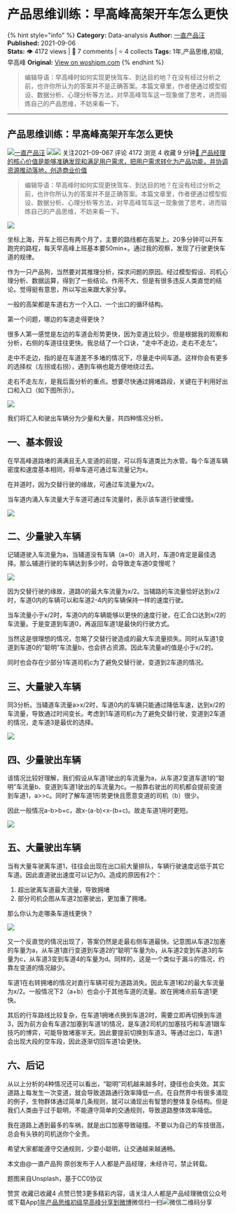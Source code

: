 # 产品思维训练：早高峰高架开车怎么更快
{% hint style="info" %}
**Category:** Data-analysis
**Author:** [一直产品汪](https://www.woshipm.com/u/1318360)
**Published:** 2021-09-06  
**Stats:** 👁️ 4172 views | 💬 7 comments | ⭐ 4 collects
**Tags:** 1年,产品思维,初级,早高峰
**Original:** [View on woshipm.com](https://www.woshipm.com/data-analysis/5119122.html)
{% endhint %}
> 编辑导语：早高峰时如何实现更快驾车、到达目的地？在没有经过分析之前，也许你所认为的答案并不是正确答案。本篇文章里，作者便通过模型假设、数据分析、心理分析等方法，对早高峰驾车这一现象做了思考，进而锻炼自己的产品思维，不妨来看一下。

---

## 产品思维训练：早高峰高架开车怎么更快

[![](https://image.woshipm.com/wp-files/2021/08/e2SSsbWDkrxLRHTo0nls.jpg!/both/72x72)](https://www.woshipm.com/u/1318360)[一直产品汪](https://www.woshipm.com/u/1318360) ![](https://static.woshipm.com/tag/1121_1@2x.png)![](https://static.woshipm.com/tag/2404_1@2x.png) 关注2021-09-067 评论 4172 浏览 4 收藏 9 分钟[🔗 产品经理的核心价值是能够准确发现和满足用户需求，把用户需求转化为产品功能，并协调资源推动落地，创造商业价值](https://ke.qidianla.com/courses/90pm)

> 编辑导语：早高峰时如何实现更快驾车、到达目的地？在没有经过分析之前，也许你所认为的答案并不是正确答案。本篇文章里，作者便通过模型假设、数据分析、心理分析等方法，对早高峰驾车这一现象做了思考，进而锻炼自己的产品思维，不妨来看一下。

![](https://image.woshipm.com/wp-files/2021/09/q3dGOqCtdQeYaTkQyNEQ.jpg)

坐标上海，开车上班已有两个月了，主要的路线都在高架上。20多分钟可以开车跑完的路程，每天早高峰上班基本要50min+。通过我的观察，发现了行驶更快车道的规律。

作为一只产品狗，当然要对其推理分析，探求问题的原因。经过模型假设、司机心理分析、数据运算，得到了一些结论。作用不大，但是有很多违反人类直觉的结论。觉得挺有意思，所以写出来跟大家分享。

一般的高架都是车道右方一个入口、一个出口的循环结构。

第一个问题，哪边的车道走得更快？

很多人第一感觉是左边的车道会形势更快，因为变道比较少。但是根据我的观察和分析，右侧的车道往往更快。我总结了一个口诀，“走中不走边，走右不走左”。

走中不走边，指的是在车道差不多堵的情况下，尽量走中间车道。这样你会有更多的选择权（左拐或右拐），遇到车祸也能方便地绕过去。

走右不走左左，是我后面分析的重点。想要尽快通过拥堵路段，关键在于利用好出口和入口（如下图所示）。

![](https://image.woshipm.com/wp-files/2021/09/KJvseXZmVX205Wdfy84l.png)

我们将汇入和驶出车辆分为少量和大量，共四种情况分析。

## 一、基本假设

在早高峰道路堵的满满且无人变道的前提，可以将车道类比为水管。每个车道车辆密度和速度基本相同，将单车道可通过车流量记为x。

在并道时，因为交替行驶的缘故，可通过车流量为x/2。

当车道内涌入车流量大于车道可通过车流量时，表示该车道行驶缓慢。

![](https://image.woshipm.com/wp-files/2021/09/GceMG4NYepEpzaWQPluG.png)

## 二、少量驶入车辆

记辅道驶入车流量为a，当辅道没有车辆（a=0）进入时，车道0肯定是最佳选择。那么辅道行驶的车辆达到多少时，会导致走车道0变慢呢？

![](https://image.woshipm.com/wp-files/2021/09/sC1LIQfRb0L6q0BWbOJ6.png)

因为交替行驶的缘故，道路0的最大车流量为x/2。当辅路的车流量恰好达到x/2时，车道0内的车辆可以和车道2-4内的车辆保持一样的速度行驶。

当车流量小于x/2时，车道0内的车辆能够以更快的速度行驶，在汇合口达到x/2的车流量。于是变道到车道0，再返回车道1是最快的行驶方式。

当然这是很理想的情况，忽略了交替行驶造成的最大车流量损失。同时从车道1变道到车道0的“聪明”车流量b，也会挤占资源。因此车流量a的值是小于x/2的。

同时也会存在少部分1车道司机c为了避免交替行驶，变道到2车道的情况。

## 三、大量驶入车辆

同3分析。当辅道车流量a>x/2时，车道0内的车辆只能通过降低车速，达到x/2的车流量，导致通过时间变长。考虑到1车道司机c为了避免交替行驶，变道到2车道的情况，走车道3是最优的选择。

![](https://image.woshipm.com/wp-files/2021/09/VwjPqUXRw76Bl8ggfecc.png)

## 四、少量驶出车辆

该情况比较好理解，我们假设从车道1驶出的车流量为a，从车道2变道车道1的“聪明”车流量b、变道到车道1驶出的车流量为c。一般靠右驶出的司机都会提前变道到车道1，a>>c。同时了解车道1形势更快且愿意变道的司机（b）很少。

因此一般情况a-b>b+c，故x-(a-b)<x-(b+c)。故走车道1用时更短。

![](https://image.woshipm.com/wp-files/2021/09/fKt5RYpQ59PtPthLJBYI.png)

## 五、大量驶出车辆

当有大量车驶离车道1，往往会出现在出口前大量排队，车辆行驶速度远低于其它车道。因此直道驶出速度可以记为0。造成的原因有2个：

1.  超出驶离车道最大流量，导致拥堵
2.  部分司机企图从车道2加塞驶出，更加重了拥堵。

那么你认为走哪条车道线更快？

![](https://image.woshipm.com/wp-files/2021/09/Wr1XyI4TbQq5bJ8HB3yW.png)

又一个反直觉的情况出现了，答案仍然是走最右侧车道最快。记意图从车道2加塞的车量为a，从车道1直行变道到车道2的“聪明”车量为b，从车道2变到车道3的车量为c，从车道3变到车道4的车量为d。同样的，这是一个类似于漏斗的情况，约靠左变道的情况越少。

车道1在右转拥堵的情况对直行车辆可视为道路消失。因此车道1和2的最大车流量为x/2。一般情况下2（a+b）也会小于其他车道的流量。故在拥堵点前车道1更快。

其后的行车路线比较复杂，在车道1拥堵点换到车道2时，需要立即再切换到车道3，因为前方会有车道2加塞到车道1的情况，是车道2司机的加塞技巧和车道1跟车技巧的博弈，可能导致堵塞半天。因此要提前切换到车道3。等通过出口，车道1会出现大段的空车段，因此逐渐切回车道1会更快。

## 六、后记

从以上分析的4种情况还可以看出，“聪明”司机越来越多时，捷径也会失效。其实道路上每发生一次变道，就会导致道路通行效率降低一点。在自然界中有很多涌现的例子，生物群体通过简单几条规则，就可以涌现出有智慧的整体复杂结构。但是我们人类由于过于聪明，不能遵守简单的交通规则，导致道路整体效率降低。

我在道路上遇到最多的车祸，就是出口加塞导致碰撞。不要以为自己的车技很高，总会有头铁的司机送你个全责。

希望大家都能遵守交通规则，少耍小聪明，让交通越来越通畅。

本文由@一直产品狗 原创发布于人人都是产品经理，未经许可，禁止转载。

题图来自Unsplash，基于CC0协议

赞赏 收藏已收藏4 点赞已赞3更多精彩内容，请关注人人都是产品经理微信公众号或下载App[1年](https://www.woshipm.com/tag/1%e5%b9%b4)[产品思维](https://www.woshipm.com/tag/%e4%ba%a7%e5%93%81%e6%80%9d%e7%bb%b4)[初级](https://www.woshipm.com/tag/%e5%88%9d%e7%ba%a7)[早高峰](https://www.woshipm.com/tag/%e6%97%a9%e9%ab%98%e5%b3%b0)[分享到微博](https://service.weibo.com/share/share.php?appkey=2775287854&title=产品思维训练：早高峰高架开车怎么更快&url=https://www.woshipm.com/data-analysis/5119122.html&pic=https://image.woshipm.com/wp-files/2021/09/q3dGOqCtdQeYaTkQyNEQ.jpg)微信扫一扫![微信二维码](https://api.pwmqr.com/qrcode/create/?url=https://www.woshipm.com/data-analysis/5119122.html)分享